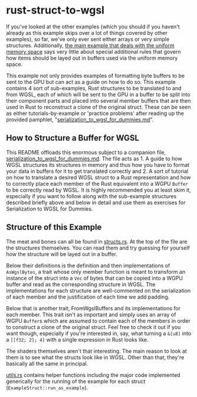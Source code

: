 # rust-struct-to-wgsl

If you've looked at the other examples (which you should if you haven't already as this example skips over a lot of things covered by other examples), so far, we've only ever sent either arrays or very simple structures. Additionally, [the main example that deals with the uniform memory space](../uniform-values/README.md) says very little about special additional rules that govern how items should be layed out in buffers used via the uniform memory space.

This example not only provides examples of formatting byte buffers to be sent to the GPU but can act as a guide on how to do so. This example contains 4 sort of sub-examples, Rust structures to be translated to and from WGSL, each of which will be sent to the GPU in a buffer to be split into their component parts and placed into several member buffers that are then used in Rust to reconstruct a clone of the original struct. These can be seen as either tutorials-by-example or 'practice problems' after reading up the provided pamphlet, "[serialization_to_wgsl_for_dummies.md](./serialization_to_wgsl_for_dummies.md)".

## How to Structure a Buffer for WGSL

This README offloads this enormous subject to a companion file, [serialization_to_wgsl_for_dummies.md](./serializtion_to_wgsl_for_dummies.md). The file acts as 1. A guide to how WGSL structures its structures in memory and thus how you have to format your data in buffers for it to get translated correctly and 2. A sort of tutorial on how to translate a desired WGSL struct to a Rust representation and how to correctly place each member of the Rust equivalent into a WGPU `Buffer` to be correctly read by WGSL. It is highly recommended you at least skim it, especially if you want to follow along with the sub-example structures described briefly above and below in detail and use them as exercises for Serialization to WGSL for Dummies.

## Structure of this Example

The meat and bones can all be found in [structs.rs](./src/structs.rs). At the top of the file are the structures themselves. You can read them and try guessing for yourself how the structure will be layed out in a buffer.

Below their definitions is the definition and then implementations of `AsWgslBytes`, a trait whose only member function is meant to transform an instance of the struct into a `Vec` of bytes that can be copied into a WGPU buffer and read as the corresponding structure in WGSL. The implementations for each structure are well-commented on the serialization of each member and the justification of each time we add padding.

Below that is another trait, FromWgslBuffers and its implementations for each member. This trait isn't as important and simply uses an array of WGPU `Buffer`s which are assumed to contain each of the members in order to construct a clone of the original struct. Feel free to check it out if you want though, especially if you're interested in, say, what turning a `&[u8]` into a `[[f32; 2]; 4]` with a single expression in Rust looks like.

The shaders themselves aren't that interesting. The main reason to look at them is to see what the structs look like in WGSL. Other than that, they're basically all the same in principal.

[utils.rs](./src/utils.rs) contains helper functions including the major code implemented generically for the running of the example for each struct (`ExampleStruct::run_as_example`).